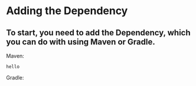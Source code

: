 # Adding the Dependency
## To start, you need to add the Dependency, which you can do with using Maven or Gradle.

Maven:
```
hello
```


Gradle:
